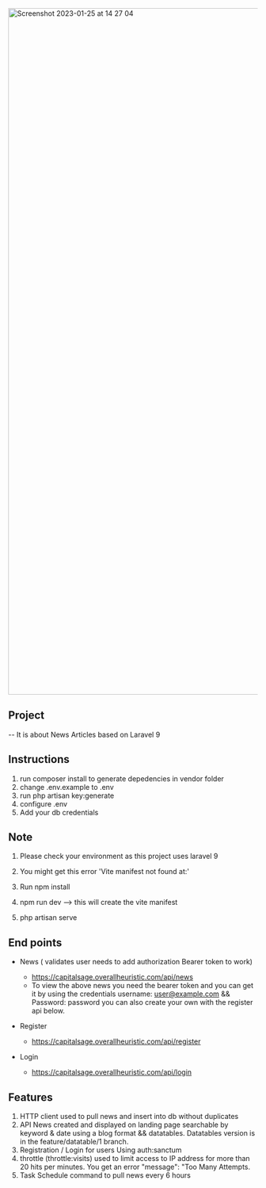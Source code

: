 
<img width="1385" alt="Screenshot 2023-01-25 at 14 27 04" src="https://user-images.githubusercontent.com/8981082/214579058-d9d3fac1-b2c6-4ba6-94f4-c1c3ee6ec21b.png">

## Project

-- It is about News Articles based on Laravel 9

## Instructions
1. run composer install to generate depedencies in vendor folder
2. change .env.example to .env
3. run php artisan key:generate
4. configure .env
5. Add your db credentials



## Note
1. Please check your environment as this project uses laravel 9 

2.  You might get this error 'Vite manifest not found at:' 
   1. Run npm install
   2. npm run dev --> this will create the vite manifest

   3. php artisan serve




## End points

   - News  ( validates user needs to add authorization Bearer token to work)
     * https://capitalsage.overallheuristic.com/api/news
     * To view the above news you need the bearer token and you can get it
     by using the credentials username: user@example.com && Password: password
     you can also create your own with the register api below.

   - Register
     * https://capitalsage.overallheuristic.com/api/register

   - Login
     * https://capitalsage.overallheuristic.com/api/login





## Features
1. HTTP client used to pull news and insert into db without duplicates
2. API News created and displayed on landing page searchable by keyword & date using a blog format && datatables. Datatables version is in the feature/datatable/1 branch.
3. Registration / Login for users Using auth:sanctum
4. throttle (throttle:visits) used to limit access to IP address for more than 20 hits per minutes. You get an error "message": "Too Many Attempts.
5. Task Schedule command to pull news every 6 hours
